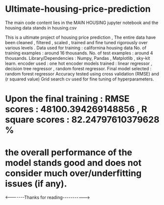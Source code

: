 # Ultimate-housing-price-prediction
The main code content lies in the MAIN HOUSING jupyter notebook and the housing data stands in housing.csv


This is a ultimate project of housing price prediction , The entire data have been cleaned , filtered , scaled , trained and fine tuned rigorously over various levels . 
Data used for training : californina housing data 
No. of training examples : around 16 thousands.
No. of test examples : around 4 thousands.
Library/Dependencies : Numpy, Pandas , Matplotlib , sky-kit learn.
encoder used : one hot encoder 
models trained : linear regressor , decision tree regressor , random forest regressor.
Final model selected : random forest regressor
Accuracy tested using cross validation (RMSE) and (r squared value)
Grid search cv used for fine tuning of hyperparameters.

# Upon the final training : RMSE scores : 48100.394269148856 , R square scores : 82.24797610379628 %
# the overall performance of the model stands good and does not consider much over/underfitting issues (if any).

<-------Thanks for reading----------->
